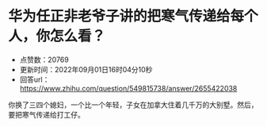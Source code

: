 # 华为任正非老爷子讲的把寒气传递给每个人，你怎么看？
- 点赞数：20769
- 更新时间：2022年09月01日16时04分10秒
- 回答url：https://www.zhihu.com/question/549815738/answer/2655422038
<body>
 <p data-pid="fh7RKRW4">你换了三四个媳妇，一个比一个年轻，子女在加拿大住着几千万的大别墅。然后，要把寒气传递给打工仔。</p>
</body>